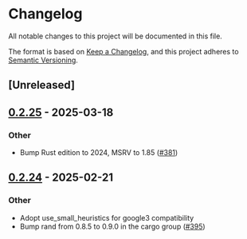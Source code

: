 # Changelog

All notable changes to this project will be documented in this file.

The format is based on [Keep a Changelog](https://keepachangelog.com/en/1.0.0/),
and this project adheres to [Semantic Versioning](https://semver.org/spec/v2.0.0.html).

## [Unreleased]

## [0.2.25](https://github.com/google/native-pkcs11/compare/native-pkcs11-traits-v0.2.24...native-pkcs11-traits-v0.2.25) - 2025-03-18

### Other

- Bump Rust edition to 2024, MSRV to 1.85 ([#381](https://github.com/google/native-pkcs11/pull/381))

## [0.2.24](https://github.com/google/native-pkcs11/compare/native-pkcs11-traits-v0.2.23...native-pkcs11-traits-v0.2.24) - 2025-02-21

### Other

- Adopt use_small_heuristics for google3 compatibility
- Bump rand from 0.8.5 to 0.9.0 in the cargo group ([#395](https://github.com/google/native-pkcs11/pull/395))
